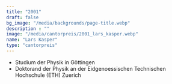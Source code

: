 ```yaml
---
title: "2001"
draft: false
bg_image: "/media/backgrounds/page-title.webp"
description : ""
image: "/media/cantorpreis/2001_lars_kasper.webp"
name: "Lars Kasper"
type: "cantorpreis"
---
```


- Studium der Physik in Göttingen
- Doktorand der Physik an der Eidgenoessischen Technischen Hochschule (ETH) Zuerich
